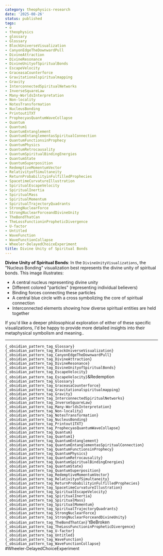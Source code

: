 ```yaml
---
category: theophysics-research
date: '2025-08-26'
status: published
tags:
- o
- theophysics
- glossary
- Glossary
- BlockUniverseVisualization
- CanyonEdgeTheDownwardPull
- DivineAttraction
- DivineResonance
- DivineUnityofSpiritualBonds
- EscapeVelocity
- GraceasaCounterforce
- Gravitationalspiritualmapping
- Gravity
- InterconnectedSpiritualNetworks
- InverseSquareLaw
- Many-WorldsInterpretation
- Non-locality
- NotesTransformation
- NucleusBonding
- Printout1TXT
- ProphecyasQuantumWaveCollapse
- Quantum
- Quantum1
- QuantumEntanglement
- QuantumEntanglementasSpiritualConnection
- QuantumFunctionsinProphecy
- QuantumPhysics
- QuantumRetrocausality
- QuantumSpiritualBindingEnergies
- QuantumState
- QuantumSuperposition
- RedemptiveMomentumVector
- RelativityofSimultaneity
- ReturnProbabilityinFulfilledProphecies
- SpacetimeCurvatureIllustration
- SpiritualEscapeVelocity
- SpiritualInertia
- SpiritualMass
- SpiritualMomentum
- SpiritualTrajectoryQuadrants
- StrongNuclearForce
- StrongNuclearForceandDivineUnity
- TheBondThatCan
- TheLossFunctioninPropheticDivergence
- U-factor
- Untitled
- WaveFunction
- WaveFunctionCollapse
- Wheeler-DelayedChoiceExperiment
title: Divine Unity of Spiritual Bonds
---
```

   
**Divine Unity of Spiritual Bonds**: In the `DivineUnityVisualizations`, the "Nucleus Bonding" visualization best represents the divine unity of spiritual bonds. This image illustrates:   
   
   
- A central nucleus representing divine unity   
- Different colored "particles" (representing individual believers)   
- Binding forces connecting these particles   
- A central blue circle with a cross symbolizing the core of spiritual connection   
- Interconnected elements showing how diverse spiritual entities are held together   
   
If you'd like a deeper philosophical exploration of either of these specific visualizations, I'd be happy to provide more detailed insights into their metaphysical symbolism and meaning..   
   
   
   
---   
   
`{_obsidian_pattern_tag_Glossary}`   
`{_obsidian_pattern_tag_BlockUniverseVisualization}`   
`{_obsidian_pattern_tag_CanyonEdgeTheDownwardPull}`   
`{_obsidian_pattern_tag_DivineAttraction}`   
`{_obsidian_pattern_tag_DivineResonance}`   
`{_obsidian_pattern_tag_DivineUnityofSpiritualBonds}`   
`{_obsidian_pattern_tag_EscapeVelocity}`   
`{_obsidian_pattern_tag_EscapeVelocity}`&Redemption   
`{_obsidian_pattern_tag_Glossary}`   
`{_obsidian_pattern_tag_GraceasaCounterforce}`   
`{_obsidian_pattern_tag_Gravitationalspiritualmapping}`   
`{_obsidian_pattern_tag_Gravity}`   
`{_obsidian_pattern_tag_InterconnectedSpiritualNetworks}`   
`{_obsidian_pattern_tag_InverseSquareLaw}`   
`{_obsidian_pattern_tag_Many-WorldsInterpretation}`   
`{_obsidian_pattern_tag_Non-locality}`   
`{_obsidian_pattern_tag_NotesTransformation}`   
`{_obsidian_pattern_tag_NucleusBonding}`   
`{_obsidian_pattern_tag_Printout1TXT}`   
`{_obsidian_pattern_tag_ProphecyasQuantumWaveCollapse}`   
`{_obsidian_pattern_tag_Quantum}`   
`{_obsidian_pattern_tag_Quantum1}`   
`{_obsidian_pattern_tag_QuantumEntanglement}`   
`{_obsidian_pattern_tag_QuantumEntanglementasSpiritualConnection}`   
`{_obsidian_pattern_tag_QuantumFunctionsinProphecy}`   
`{_obsidian_pattern_tag_QuantumPhysics}`   
`{_obsidian_pattern_tag_QuantumRetrocausality}`   
`{_obsidian_pattern_tag_QuantumSpiritualBindingEnergies}`   
`{_obsidian_pattern_tag_QuantumState}`   
`{_obsidian_pattern_tag_QuantumSuperposition}`   
`{_obsidian_pattern_tag_RedemptiveMomentumVector}`   
`{_obsidian_pattern_tag_RelativityofSimultaneity}`   
`{_obsidian_pattern_tag_ReturnProbabilityinFulfilledProphecies}`   
`{_obsidian_pattern_tag_SpacetimeCurvatureIllustration}`   
`{_obsidian_pattern_tag_SpiritualEscapeVelocity}`   
`{_obsidian_pattern_tag_SpiritualInertia}`   
`{_obsidian_pattern_tag_SpiritualMass}`   
`{_obsidian_pattern_tag_SpiritualMomentum}`   
`{_obsidian_pattern_tag_SpiritualTrajectoryQuadrants}`   
`{_obsidian_pattern_tag_StrongNuclearForce}`   
`{_obsidian_pattern_tag_StrongNuclearForceandDivineUnity}`   
`{_obsidian_pattern_tag_TheBondThatCan}`'tBeBroken   
`{_obsidian_pattern_tag_TheLossFunctioninPropheticDivergence}`   
`{_obsidian_pattern_tag_U-factor}`   
`{_obsidian_pattern_tag_Untitled}`   
`{_obsidian_pattern_tag_WaveFunction}`   
`{_obsidian_pattern_tag_WaveFunctionCollapse}`   
#Wheeler-DelayedChoiceExperiment
